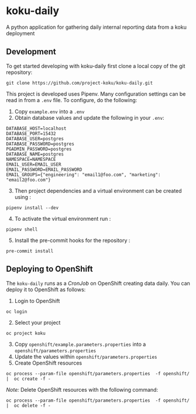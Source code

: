 # koku-daily
A python application for gathering daily internal reporting data from a koku deployment


## Development

To get started developing with koku-daily first clone a local copy of the git repository:
```
git clone https://github.com/project-koku/koku-daily.git
````

This project is developed uses Pipenv. Many configuration settings can be read in from a ``.env`` file. To configure, do the following:

1. Copy `example.env` into a `.env`
2. Obtain database values and update the following in your `.env`:
```
DATABASE_HOST=localhost
DATABASE_PORT=15432
DATABASE_USER=postgres
DATABASE_PASSWORD=postgres
PGADMIN_PASSWORD=postgres
DATABASE_NAME=postgres
NAMESPACE=NAMESPACE
EMAIL_USER=EMAIL_USER
EMAIL_PASSWORD=EMAIL_PASSWORD
EMAIL_GROUPS={"engineering": "email1@foo.com", "marketing": "email2@foo.com"}
```
3. Then project dependencies and a virtual environment can be created using :
```
pipenv install --dev
```
4. To activate the virtual environment run :
```
pipenv shell
```
5. Install the pre-commit hooks for the repository :
```
pre-commit install
```

## Deploying to OpenShift

The `koku-daily` runs as a *CronJob* on OpenShift creating data daily. You can deploy it to OpenShift as follows:

1. Login to OpenShift
```
oc login
```
2. Select your project
```
oc project koku
```
3. Copy `openshift/example.parameters.properties` into a `openshift/parameters.properties`
4. Update the values within `openshift/parameters.properties`
5. Create OpenShift resources
```
oc process --param-file openshift/parameters.properties  -f openshift/ |  oc create -f -
```

_Note:_ Delete OpenShift resources with the following command:
```
oc process --param-file openshift/parameters.properties  -f openshift/ |  oc delete -f -
```
